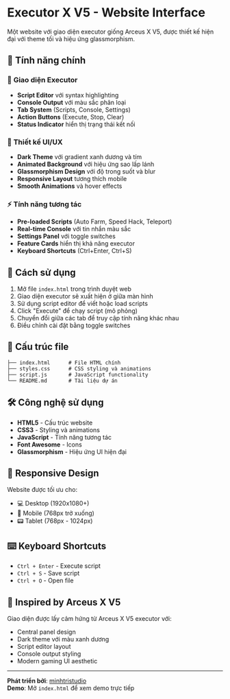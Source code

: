 # Executor X V5 - Website Interface

Một website với giao diện executor giống Arceus X V5, được thiết kế hiện đại với theme tối và hiệu ứng glassmorphism.

## 🌟 Tính năng chính

### 🎯 **Giao diện Executor**
- **Script Editor** với syntax highlighting
- **Console Output** với màu sắc phân loại
- **Tab System** (Scripts, Console, Settings)
- **Action Buttons** (Execute, Stop, Clear)
- **Status Indicator** hiển thị trạng thái kết nối

### 🎨 **Thiết kế UI/UX**
- **Dark Theme** với gradient xanh dương và tím
- **Animated Background** với hiệu ứng sao lấp lánh
- **Glassmorphism Design** với độ trong suốt và blur
- **Responsive Layout** tương thích mobile
- **Smooth Animations** và hover effects

### ⚡ **Tính năng tương tác**
- **Pre-loaded Scripts** (Auto Farm, Speed Hack, Teleport)
- **Real-time Console** với tin nhắn màu sắc
- **Settings Panel** với toggle switches
- **Feature Cards** hiển thị khả năng executor
- **Keyboard Shortcuts** (Ctrl+Enter, Ctrl+S)

## 🚀 Cách sử dụng

1. Mở file `index.html` trong trình duyệt web
2. Giao diện executor sẽ xuất hiện ở giữa màn hình
3. Sử dụng script editor để viết hoặc load scripts
4. Click "Execute" để chạy script (mô phỏng)
5. Chuyển đổi giữa các tab để truy cập tính năng khác nhau
6. Điều chỉnh cài đặt bằng toggle switches

## 📁 Cấu trúc file

```
├── index.html      # File HTML chính
├── styles.css      # CSS styling và animations
├── script.js       # JavaScript functionality
└── README.md       # Tài liệu dự án
```

## 🛠️ Công nghệ sử dụng

- **HTML5** - Cấu trúc website
- **CSS3** - Styling và animations
- **JavaScript** - Tính năng tương tác
- **Font Awesome** - Icons
- **Glassmorphism** - Hiệu ứng UI hiện đại

## 📱 Responsive Design

Website được tối ưu cho:
- 💻 Desktop (1920x1080+)
- 📱 Mobile (768px trở xuống)
- 📟 Tablet (768px - 1024px)

## ⌨️ Keyboard Shortcuts

- `Ctrl + Enter` - Execute script
- `Ctrl + S` - Save script
- `Ctrl + O` - Open file

## 🎯 Inspired by Arceus X V5

Giao diện được lấy cảm hứng từ Arceus X V5 executor với:
- Central panel design
- Dark theme với màu xanh dương
- Script editor layout
- Console output styling
- Modern gaming UI aesthetic

---

**Phát triển bởi**: [minhtristudio](https://github.com/minhtristudio)  
**Demo**: Mở `index.html` để xem demo trực tiếp
